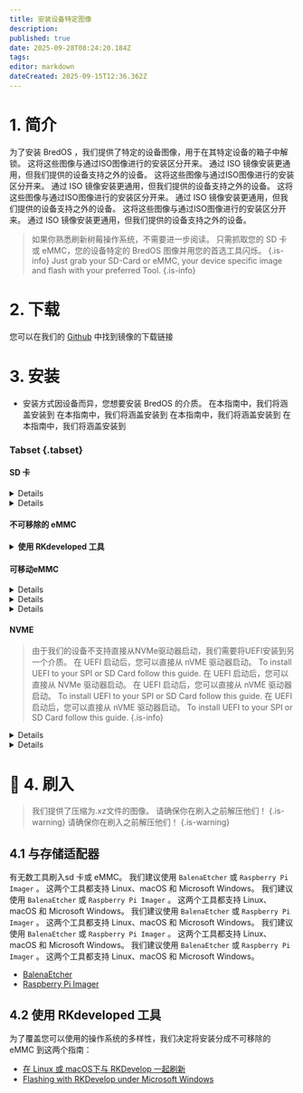 ```yaml
---
title: 安装设备特定图像
description:
published: true
date: 2025-09-28T08:24:20.184Z
tags:
editor: markdown
dateCreated: 2025-09-15T12:36.362Z
---
```


# 1. 简介

为了安装 BredOS ，我们提供了特定的设备图像，用于在其特定设备的箱子中解锁。 这将这些图像与通过ISO图像进行的安装区分开来。 通过 ISO 镜像安装更通用，但我们提供的设备支持之外的设备。 这将这些图像与通过ISO图像进行的安装区分开来。 通过 ISO 镜像安装更通用，但我们提供的设备支持之外的设备。 这将这些图像与通过ISO图像进行的安装区分开来。 通过 ISO 镜像安装更通用，但我们提供的设备支持之外的设备。 这将这些图像与通过ISO图像进行的安装区分开来。 通过 ISO 镜像安装更通用，但我们提供的设备支持之外的设备。

> 如果你熟悉刷新树莓操作系统，不需要进一步阅读。 只需抓取您的 SD 卡或 eMMC，您的设备特定的 BredOS 图像并用您的首选工具闪烁。
> {.is-info} Just grab your SD-Card or eMMC, your device specific image and flash with your preferred Tool.
> {.is-info}

# 2. 下载

您可以在我们的 [Github](https://github.com/BredOS/images/releases/latest) 中找到镜像的下载链接

# 3. 安装

- 安装方式因设备而异，您想要安装 BredOS 的介质。 在本指南中，我们将涵盖安装到 在本指南中，我们将涵盖安装到 在本指南中，我们将涵盖安装到 在本指南中，我们将涵盖安装到

### Tabset {.tabset}

#### SD 卡

<details>`3.2 可移动eMMC 和 SD Card`

将 SD 卡插入您的 PC 的 SD 卡读卡器并继续 [**4.1 与存储适配器**](#h-41-with-storage-adapter)

</details>

<details>有无数工具刷入sd 卡或 eMMC。 我们建议使用 `BalenaEtcher` 或 `Raspberry Pi Imager` 。 这两个工具都支持 Linux、macOS 和 Microsoft Windows。 我们建议使用 `BalenaEtcher` 或 `Raspberry Pi Imager` 。 这两个工具都支持 Linux、macOS 和 Microsoft Windows。 我们建议使用 `BalenaEtcher` 或 `Raspberry Pi Imager` 。 这两个工具都支持 Linux、macOS 和 Microsoft Windows。 我们建议使用 `BalenaEtcher` 或 `Raspberry Pi Imager` 。 这两个工具都支持 Linux、macOS 和 Microsoft Windows。

将您的 SD 卡插入您的 SBC 并根据您的 PC OS 在部分 [**4.2 与 RKdeveloped tool**](#h-4-2-with-rkdeveloptool)中找到的指南继续。

> 在刷入之前，您必须将目标设备设置为“sd card”。 在刷入之前，您必须将目标设备设置为“sd card”。 To do so have a look at [4.2 Changing flash target](/install/device-specific-image/Flashing-the-eMMC-with-Linux-or-macOS#h-42-changing-flash-target).
> {.is-info}

</details>

#### 不可移除的 eMMC

<details><summary><b>使用 RKdeveloped 工具</b></summary>

根据您在 [**4.2 与 RKdevelopttool**](#h-4-2-with-rkdeveloptool) 中找到的 PCOS 继续使用指南

</details>

#### 可移动eMMC

<details>由于几乎所有已知的 USB Sticks 都是基于eMC 存储设备，在那里有 USB 到 eMMC 适配器，这些适配器是 USB-Stics ，但是可以移除eMMC 存储设备。 这些也可以用于闪烁BredOS。 这些也可以用于闪烁BredOS。 这些也可以用于闪烁BredOS。 这些也可以用于闪烁BredOS。

由于几乎所有已知的 USB Sticks 都是基于eMC 存储设备，在那里有 USB 到 eMMC 适配器，这些适配器是 USB-Stics ，但是可以移除eMMC 存储设备。 这些也可以用于闪烁BredOS。 这些也可以用于闪烁BredOS。 这些也可以用于闪烁BredOS。 这些也可以用于闪烁BredOS。 如下面屏幕截图所示，将eMMC连接到您的适配器。

<details><summary><b>USB 到 eMMC 适配器</b></summary>

![emmc-reader-cut.png](/installation-dsi/emmc-reader-cut.png)

   </details>

Then continue with [**4.1 with Storage Adapter**](#h-41-with-storage-adapter).

</details>

<details>因为eMMC基本上是一个 SD 卡，它(大多是) 硬线到SBC ，有适配器可以连接您的 eMMC 将它们转换成SD卡。
  ！[usd-emmc-cut.png](/installation-dsi/usd-emmc-cut.png)
  坚定按下 eMMC 的连接器到 uSD 适配器并将它们连接到您的 SD 卡阅读器。
![usd-connected-cut.png](/installation-dsi/usd-connected-cut.png)

<details><summary><b>uSD Adpater and eMMC</b></summary>

![usd-emmc-cut.png](/installation-dsi/usd-emmc-cut.png)

</details>
Firmly press the connector of the eMMC onto the uSD Adapter and connect them to your SD Card Reader.

<details><summary><b>uSD 适配器连接到阅读器</b></summary>

![usd-connected-cut.png](/installation-dsi/usd-connected-cut.png)

</details>

Then continue with [**4.1 with Storage Adapter**](#h-41-with-storage-adapter).

</details>

<details>下面我们描述如何用适配器刷入eMMC。 下面我们描述如何用适配器刷入eMMC。 下面我们描述如何用适配器刷入eMMC。 下面我们描述如何用适配器刷入eMMC。 If you do not own a suitable adapter leave the eMMC connected to your SBC and follow [3.1 non-removable eMMC](#h-31-non-removable-emmc).

将您的 eMMC 连接到您的 SBC 并根据您在 [**4.2 与 RKdevelopttool**](#h-4-2-with-rkdeveloptool)中发现的PC操作系统继续使用指南。

</details>

#### NVME

> 由于我们的设备不支持直接从NVMe驱动器启动，我们需要将UEFI安装到另一个介质。 在 UEFI 启动后，您可以直接从 nVME 驱动器启动。 To install UEFI to your SPI or SD Card follow this guide. 在 UEFI 启动后，您可以直接从 NVMe 驱动器启动。 在 UEFI 启动后，您可以直接从 nVME 驱动器启动。 To install UEFI to your SPI or SD Card follow this guide. 在 UEFI 启动后，您可以直接从 nVME 驱动器启动。 To install UEFI to your SPI or SD Card follow this guide.
> {.is-info}

<details>3.2.1.1 使用 uSD 适配器

通过 USB 适配器将驱动器连接到您的电脑并继续 [**4.1 与存储适配器**](#h-41-with-storage-adapter)。 通过 USB 适配器将驱动器连接到您的电脑并继续 [**4.1 与存储适配器**](#h-41-with-storage-adapter)。 直接或通过 USB 适配器将驱动器连接到您的电脑。 After flashing connect the drive to the nVME port of your SBC.

</details>

<details>3.1 不可移动eMMC

将您的 NVMe 驱动器直接连接到您的 PC 并继续 [**4.1 与存储适配器**](#h-41-with-storage-adapter)。 您可能必须强制您的刷入工具写入硬盘。 您可能必须强制您的刷入工具写入硬盘。

</details>

# 🚀 4. 刷入

> 我们提供了压缩为.xz文件的图像。 请确保你在刷入之前解压他们！
> {.is-warning} 请确保你在刷入之前解压他们！
> {.is-warning}

## 4.1 与存储适配器

有无数工具刷入sd 卡或 eMMC。 我们建议使用 `BalenaEtcher` 或 `Raspberry Pi Imager` 。 这两个工具都支持 Linux、macOS 和 Microsoft Windows。 我们建议使用 `BalenaEtcher` 或 `Raspberry Pi Imager` 。 这两个工具都支持 Linux、macOS 和 Microsoft Windows。 我们建议使用 `BalenaEtcher` 或 `Raspberry Pi Imager` 。 这两个工具都支持 Linux、macOS 和 Microsoft Windows。 我们建议使用 `BalenaEtcher` 或 `Raspberry Pi Imager` 。 这两个工具都支持 Linux、macOS 和 Microsoft Windows。 我们建议使用 `BalenaEtcher` 或 `Raspberry Pi Imager` 。 这两个工具都支持 Linux、macOS 和 Microsoft Windows。

- [BalenaEtcher](https://etcher.balena.io/)
- [Raspberry Pi Imager](https://github.com/raspberrypi/rpi-imager)

## 4.2 使用 RKdeveloped 工具

为了覆盖您可以使用的操作系统的多样性，我们决定将安装分成不可移除的 eMMC 到这两个指南：

- [在 Linux 或 macOS下与 RKDevelop 一起刷新](/en/install/device-specific-image/Flashing-the-eMMC-with-Linux-or-macOS)
- [Flashing with RKDevelop under Microsoft Windows](/en/install/device-specific-image/Flashing-the-eMMC-with-Microsoft-Windows)
